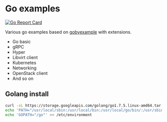# Go examples

[![Go Report Card](https://goreportcard.com/badge/github.com/feiskyer/go-examples)](https://goreportcard.com/report/github.com/feiskyer/go-examples)

Various go examples based on [gobyexample](https://github.com/mmcgrana/gobyexample) with extensions.

- Go basic
- gRPC
- Hyper
- Libvirt client
- Kubernetes
- Networking
- OpenStack client
- And so on

## Golang install

```sh
curl -sL https://storage.googleapis.com/golang/go1.7.5.linux-amd64.tar.gz | tar -C /usr/local -zxf -
echo 'PATH="/usr/local/sbin:/usr/local/bin:/usr/local/go/bin/:/usr/sbin:/usr/bin:/sbin:/bin:/usr/games:/usr/local/games:/go/bin"' >> /etc/environment
echo 'GOPATH="/go"' >> /etc/environment
```
